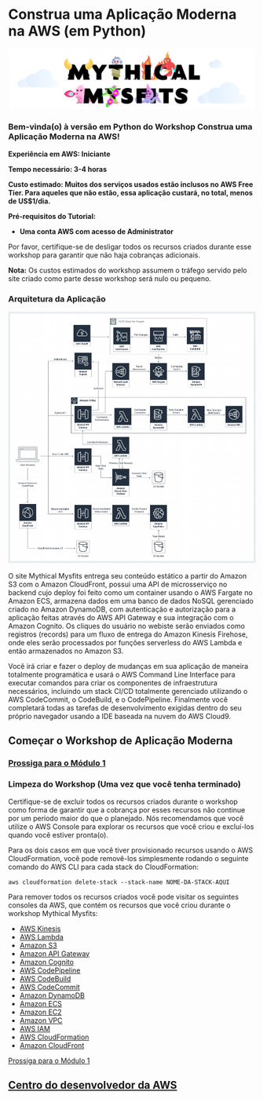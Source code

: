 # Construa uma Aplicação Moderna na AWS (em Python)

![mysfits-welcome](/images/module-1/mysfits-welcome.png)

### Bem-vinda(o) à versão em **Python** do Workshop Construa uma Aplicação Moderna na AWS!

**Experiência em AWS: Iniciante**

**Tempo necessário: 3-4 horas**

**Custo estimado: Muitos dos serviços usados estão inclusos no AWS Free Tier. Para aqueles que não estão, essa aplicação custará, no total, menos de US$1/dia.**

**Pré-requisitos do Tutorial:**

* **Uma conta AWS com acesso de Administrator**

Por favor, certifique-se de desligar todos os recursos criados durante esse workshop para garantir que não haja cobranças adicionais.

**Nota:**  Os custos estimados do workshop assumem o tráfego servido pelo site criado como parte desse workshop será nulo ou pequeno.

### Arquitetura da Aplicação

![Application Architecture](/images/arch-diagram.png)

O site Mythical Mysfits entrega seu conteúdo estático a partir do Amazon S3 com o Amazon CloudFront, possui uma API de microsserviço no backend cujo deploy foi feito como um container usando o AWS Fargate no Amazon ECS, armazena dados em uma banco de dados NoSQL gerenciado criado no Amazon DynamoDB, com autenticação e autorização para a aplicação feitas através do AWS API Gateway e sua integração com o Amazon Cognito.  Os cliques do usuário no webiste serão enviados como registros (records) para um fluxo de entrega do Amazon Kinesis Firehose, onde eles serão processados por funções serverless do AWS Lambda e então armazenados no Amazon S3.

Você irá criar e fazer o deploy de mudanças em sua aplicação de maneira totalmente programática e usará o AWS Command Line Interface para executar comandos para criar os componentes de infraestrutura necessários, incluindo um stack CI/CD totalmente gerenciado utilizando o AWS CodeCommit, o CodeBuild, e o CodePipeline. Finalmente você completará todas as tarefas de desenvolvimento exigidas dentro do seu próprio navegador usando a IDE baseada na nuvem do AWS Cloud9.  

## Começar o Workshop de Aplicação Moderna

### [Prossiga para o Módulo 1](/module-1)


### Limpeza do Workshop (Uma vez que você tenha terminado)
Certifique-se de excluir todos os recursos criados durante o workshop como forma de garantir que a cobrança por esses recursos não continue por um período maior do que o planejado. Nós recomendamos que você utilize o AWS Console para explorar os recursos que você criou e excluí-los quando você estiver pronta(o).

Para os dois casos em que você tiver provisionado recursos usando o AWS CloudFormation, você pode removê-los simplesmente rodando o seguinte comando do AWS CLI para cada stack do CloudFormation:

```
aws cloudformation delete-stack --stack-name NOME-DA-STACK-AQUI
```

Para remover todos os recursos criados você pode visitar os seguintes consoles da AWS, que contém os recursos que você criou durante o workshop Mythical Mysfits:
* [AWS Kinesis](https://console.aws.amazon.com/kinesis/home)
* [AWS Lambda](https://console.aws.amazon.com/lambda/home)
* [Amazon S3](https://console.aws.amazon.com/s3/home)
* [Amazon API Gateway](https://console.aws.amazon.com/apigateway/home)
* [Amazon Cognito](https://console.aws.amazon.com/cognito/home)
* [AWS CodePipeline](https://console.aws.amazon.com/codepipeline/home)
* [AWS CodeBuild](https://console.aws.amazon.com/codebuild/home)
* [AWS CodeCommit](https://console.aws.amazon.com/codecommit/home)
* [Amazon DynamoDB](https://console.aws.amazon.com/dynamodb/home)
* [Amazon ECS](https://console.aws.amazon.com/ecs/home)
* [Amazon EC2](https://console.aws.amazon.com/ec2/home)
* [Amazon VPC](https://console.aws.amazon.com/vpc/home)
* [AWS IAM](https://console.aws.amazon.com/iam/home)
* [AWS CloudFormation](https://console.aws.amazon.com/cloudformation/home)
* [Amazon CloudFront](https://console.aws.amazon.com/cloudfront/home)


[Prossiga para o Módulo 1](/module-1)


## [Centro do desenvolvedor da AWS](https://developer.aws)
